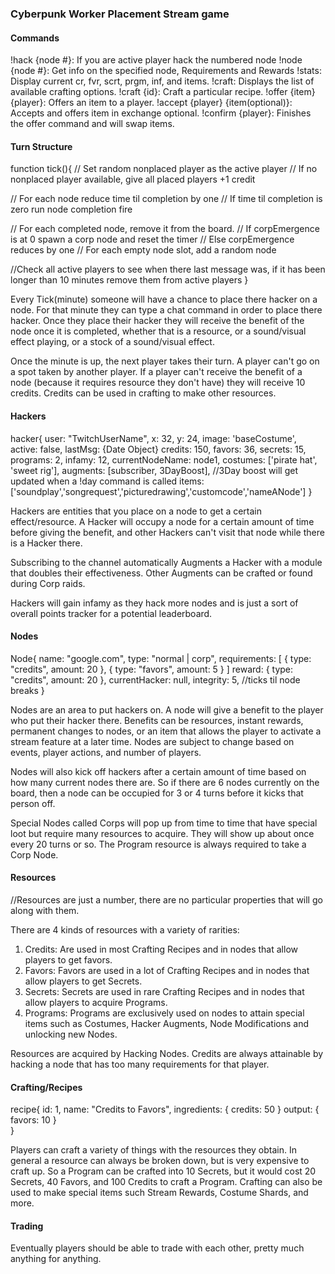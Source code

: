 ### Cyberpunk Worker Placement Stream game

#### Commands
!hack {node #}: If you are active player hack the numbered node
!node {node #}: Get info on the specified node, Requirements and Rewards
!stats: Display current cr, fvr, scrt, prgm, inf, and items.
!craft: Displays the list of available crafting options.
!craft {id}: Craft a particular recipe.
!offer {item} {player}: Offers an item to a player.
!accept {player} {item(optional)}: Accepts and offers item in exchange optional.
!confirm {player}: Finishes the offer command and will swap items.

#### Turn Structure
function tick(){
  // Set random nonplaced player as the active player
  // If no nonplaced player available, give all placed players +1 credit

  // For each node reduce time til completion by one
  // If time til completion is zero run node completion fire

  // For each completed node, remove it from the board.
  // If corpEmergence is at 0 spawn a corp node and reset the timer
  // Else corpEmergence reduces by one
  // For each empty node slot, add a random node

  //Check all active players to see when there last message was, if it has been longer than 10 minutes remove them from active players
}

Every Tick(minute) someone will have a chance to place there hacker on a node. For that minute they can type a chat command in order to place there hacker. Once they place their hacker they will receive the benefit of the node once it is completed, whether that is a resource, or a sound/visual effect playing, or a stock of a sound/visual effect.

Once the minute is up, the next player takes their turn. A player can't go on a spot taken by another player. If a player can't receive the benefit of a node (because it requires resource they don't have) they will receive 10 credits. Credits can be used in crafting to make other resources.

#### Hackers
hacker{
  user: "TwitchUserName",
  x: 32,
  y: 24,
  image: 'baseCostume',
  active: false,
  lastMsg: {Date Object}
  credits: 150,
  favors: 36,
  secrets: 15,
  programs: 2,
  infamy: 12,
  currentNodeName: node1,
  costumes: ['pirate hat', 'sweet rig'],
  augments: [subscriber, 3DayBoost], //3Day boost will get updated when a !day command is called
  items: ['soundplay','songrequest','picturedrawing','customcode','nameANode']
}

Hackers are entities that you place on a node to get a certain effect/resource. A Hacker will occupy a node for a certain amount of time before giving the benefit, and other Hackers can't visit that node while there is a Hacker there.

Subscribing to the channel automatically Augments a Hacker with a module that doubles their effectiveness. Other Augments can be crafted or found during Corp raids.

Hackers will gain infamy as they hack more nodes and is just a sort of overall points tracker for a potential leaderboard.

#### Nodes
Node{
  name: "google.com",
  type: "normal | corp",
  requirements: [
    {
      type: "credits",
      amount: 20
    },
    {
      type: "favors",
      amount: 5
    }
  ]
  reward: {
    type: "credits",
    amount: 20
  },
  currentHacker: null,
  integrity: 5, //ticks til node breaks
}

Nodes are an area to put hackers on. A node will give a benefit to the player who put their hacker there. Benefits can be resources, instant rewards, permanent changes to nodes, or an item that allows the player to activate a stream feature at a later time. Nodes are subject to change based on events, player actions, and number of players.

Nodes will also kick off hackers after a certain amount of time based on how many current nodes there are. So if there are 6 nodes currently on the board, then a node can be occupied for 3 or 4 turns before it kicks that person off.

Special Nodes called Corps will pop up from time to time that have special loot but require many resources to acquire. They will show up about once every 20 turns or so. The Program resource is always required to take a Corp Node.

#### Resources
//Resources are just a number, there are no particular properties that will go along with them.

There are 4 kinds of resources with a variety of rarities:

1. Credits: Are used in most Crafting Recipes and in nodes that allow players to get favors.
2. Favors: Favors are used in a lot of Crafting Recipes and in nodes that allow players to get Secrets.
3. Secrets: Secrets are used in rare Crafting Recipes and in nodes that allow players to acquire Programs.
4. Programs:  Programs are exclusively used on nodes to attain special items such as Costumes, Hacker Augments, Node Modifications and unlocking new Nodes.

Resources are acquired by Hacking Nodes. Credits are always attainable by hacking a node that has too many requirements for that player.

#### Crafting/Recipes
recipe{
  id: 1,
  name: "Credits to Favors",
  ingredients: {
    credits: 50
  }
  output: {
    favors: 10
  }  
}

Players can craft a variety of things with the resources they obtain. In general a resource can always be broken down, but is very expensive to craft up. So a Program can be crafted into 10 Secrets, but it would cost 20 Secrets, 40 Favors, and 100 Credits to craft a Program. Crafting can also be used to make special items such Stream Rewards, Costume Shards, and more.

#### Trading
Eventually players should be able to trade with each other, pretty much anything for anything.
